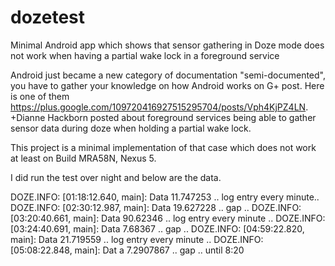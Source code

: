 # dozetest
Minimal Android app which shows that sensor gathering in Doze mode does not work when having a partial wake lock in a foreground service

Android just became a new category of documentation "semi-documented", you have to gather your knowledge on how Android works on G+ post.
Here is one of them https://plus.google.com/109720416927515295704/posts/Vph4KjPZ4LN.
+Dianne Hackborn posted about foreground services being able to gather sensor data during doze when holding a partial wake lock.

This project is a minimal implementation of that case which does not work at least on Build MRA58N, Nexus 5.

I did run the test over night and below are the data. 

DOZE.INFO: [01:18:12.640, main]: Data 11.747253
.. log entry every minute..
DOZE.INFO: [02:30:12.987, main]: Data 19.627228
.. gap ..
DOZE.INFO: [03:20:40.661, main]: Data 90.62346
.. log entry every minute ..
DOZE.INFO: [03:24:40.691, main]: Data 7.68367
.. gap ..
DOZE.INFO: [04:59:22.820, main]: Data 21.719559
.. log entry every minute ..
DOZE.INFO: [05:08:22.848, main]: Dat a 7.2907867
.. gap .. until 8:20

